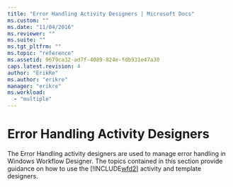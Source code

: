 ```yaml
---
title: "Error Handling Activity Designers | Microsoft Docs"
ms.custom: ""
ms.date: "11/04/2016"
ms.reviewer: ""
ms.suite: ""
ms.tgt_pltfrm: ""
ms.topic: "reference"
ms.assetid: 9679ca32-ad7f-4089-824e-fdb931e47a30
caps.latest.revision: 4
author: "ErikRe"
ms.author: "erikre"
manager: "erikre"
ms.workload:
  - "multiple"
---
```

# Error Handling Activity Designers

The Error Handling activity designers are used to manage error handling in Windows Workflow Designer. The topics contained in this section provide guidance on how to use the [!INCLUDE[wfd2](../workflow-designer/includes/wfd2_md.md)] activity and template designers.